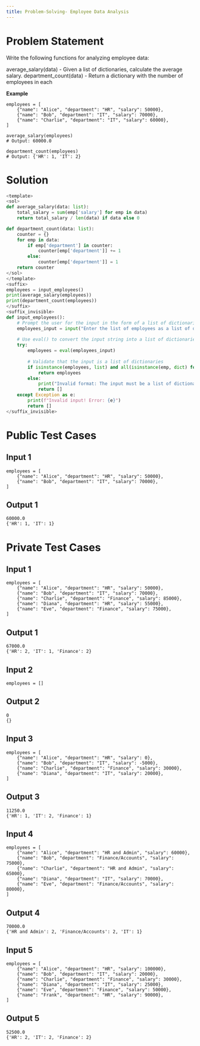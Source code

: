 ```yaml
---
title: Problem-Solving- Employee Data Analysis
---
```


# Problem Statement

Write the following functions for analyzing employee data:

average_salary(data) - Given a list of dictionaries, calculate the average salary.
department_count(data) - Return a dictionary with the number of employees in each

**Example**
```py3
employees = [
    {"name": "Alice", "department": "HR", "salary": 50000},
    {"name": "Bob", "department": "IT", "salary": 70000},
    {"name": "Charlie", "department": "IT", "salary": 60000},
]

average_salary(employees) 
# Output: 60000.0

department_count(employees) 
# Output: {'HR': 1, 'IT': 2}
```

# Solution
```python test.py -r 'python test.py'
<template>
<sol>
def average_salary(data: list):
    total_salary = sum(emp['salary'] for emp in data)
    return total_salary / len(data) if data else 0

def department_count(data: list):
    counter = {}
    for emp in data:
        if emp['department'] in counter:
            counter[emp['department']] += 1
        else:
            counter[emp['department']] = 1
    return counter
</sol>
</template>
<suffix>
employees = input_employees()
print(average_salary(employees))
print(department_count(employees))
</suffix>
<suffix_invisible>
def input_employees():
    # Prompt the user for the input in the form of a list of dictionaries
    employees_input = input("Enter the list of employees as a list of dictionaries: ")
    
    # Use eval() to convert the input string into a list of dictionaries
    try:
        employees = eval(employees_input)
        
        # Validate that the input is a list of dictionaries
        if isinstance(employees, list) and all(isinstance(emp, dict) for emp in employees):
            return employees
        else:
            print("Invalid format: The input must be a list of dictionaries.")
            return []
    except Exception as e:
        print(f"Invalid input! Error: {e}")
        return []
</suffix_invisible>
```

# Public Test Cases

## Input 1
```
employees = [
    {"name": "Alice", "department": "HR", "salary": 50000},
    {"name": "Bob", "department": "IT", "salary": 70000},
]
```

## Output 1
```
60000.0
{'HR': 1, 'IT': 1}
```


# Private Test Cases


## Input 1
```
employees = [
    {"name": "Alice", "department": "HR", "salary": 50000},
    {"name": "Bob", "department": "IT", "salary": 70000},
    {"name": "Charlie", "department": "Finance", "salary": 85000},
    {"name": "Diana", "department": "HR", "salary": 55000},
    {"name": "Eve", "department": "Finance", "salary": 75000},
]
```

## Output 1
```
67000.0
{'HR': 2, 'IT': 1, 'Finance': 2}
```

## Input 2
```
employees = []
```

## Output 2
```
0
{}
```

## Input 3
```
employees = [
    {"name": "Alice", "department": "HR", "salary": 0},
    {"name": "Bob", "department": "IT", "salary": -5000},
    {"name": "Charlie", "department": "Finance", "salary": 30000},
    {"name": "Diana", "department": "IT", "salary": 20000},
]
```

## Output 3
```
11250.0
{'HR': 1, 'IT': 2, 'Finance': 1}
```

## Input 4
```
employees = [
    {"name": "Alice", "department": "HR and Admin", "salary": 60000},
    {"name": "Bob", "department": "Finance/Accounts", "salary": 75000},
    {"name": "Charlie", "department": "HR and Admin", "salary": 65000},
    {"name": "Diana", "department": "IT", "salary": 70000},
    {"name": "Eve", "department": "Finance/Accounts", "salary": 80000},
]
```

## Output 4
```
70000.0
{'HR and Admin': 2, 'Finance/Accounts': 2, 'IT': 1}
```

## Input 5
```
employees = [
    {"name": "Alice", "department": "HR", "salary": 100000},
    {"name": "Bob", "department": "IT", "salary": 20000},
    {"name": "Charlie", "department": "Finance", "salary": 30000},
    {"name": "Diana", "department": "IT", "salary": 25000},
    {"name": "Eve", "department": "Finance", "salary": 50000},
    {"name": "Frank", "department": "HR", "salary": 90000},
]
```

## Output 5
```
52500.0
{'HR': 2, 'IT': 2, 'Finance': 2}
```